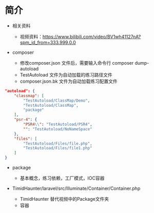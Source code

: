 # 简介
- 相关资料
  - 视频资料：https://www.bilibili.com/video/BV1wh41127nA?spm_id_from=333.999.0.0

- composer
  - 修改composer.json 文件后，需要输入命令行 composer dump-autoload
  - TestAutoload 文件为自动加载的练习路径文件
  - composer.json.bk 文件为自动加载练习配置文件
```json
"autoload": {
    "classmap": [
        "TestAutoload/ClassMap/Demo",
        "TestAutoload/ClassMap",
        "package"
    ],
    "psr-4": {
        "PSR4\\": "TestAutoload/PSR4",
        "": "TestAutoload/NoNameSpace"
    },
    "files": [
        "TestAutoload/Files/file.php",
        "TestAutoload/Files/file1.php"
    ]
}
```
    

- package
  - 基本概念，练习依赖，工厂模式，IOC容器
  
- TimidHaunter/laravel/src/Illuminate/Container/Container.php
  - TimidHaunter 替代视频中的Package文件夹
  - 容器
  
  
